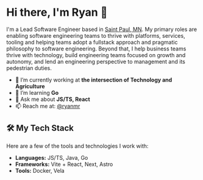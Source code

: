 # Hi there, I'm Ryan 👋

I'm a Lead Software Engineer based in [Saint Paul, MN](https://www.openstreetmap.org/relation/136612). My primary roles are enabling software engineering teams to thrive with platforms, services, tooling and helping teams adopt a fullstack approach and pragmatic philosophy to software engineering. Beyond that, I help business teams thrive with technology, build engineering teams focused on growth and autonomy, and lend an engineering perspective to management and its pedestrian duties.

- 🔭 I’m currently working at **the intersection of Technology and Agriculture**
- 🌱 I’m learning **Go**
- 💬 Ask me about **JS/TS, React**
- 📫 Reach me at: [@ryanmr](https://twitter.com/ryanmr?it-will-always-be-twitter-to-me)

## 🛠 My Tech Stack

Here are a few of the tools and technologies I work with:

- **Languages:** JS/TS, Java, Go
- **Frameworks:** Vite + React, Next, Astro
- **Tools:** Docker, Vela

